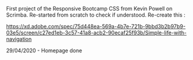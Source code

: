 First project of the Responsive Bootcamp CSS from Kevin Powell on Scrimba.
Re-started from scratch to check if understood.
Re-create this :

https://xd.adobe.com/spec/75d448ea-569a-4b7e-721b-9bbd3b2b97b9-03e5/screen/c27ed1eb-3c57-41a8-acb2-90ecaf25f93b/Simple-life-with-navigation

29/04/2020 - Homepage done